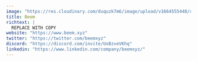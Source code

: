 ```yaml
---
image: "https://res.cloudinary.com/duquzk7m6/image/upload/v1664555448/cld-sample-4.jpg"
title: Beem
richtext: |
  REPLACE WITH COPY
website: "https://www.beem.xyz"
twitter: "https://twitter.com/beemxyz"
discord: "https://discord.com/invite/UxBzveVKhq"
linkedin: "https://www.linkedin.com/company/beemxyz/"
---
```

